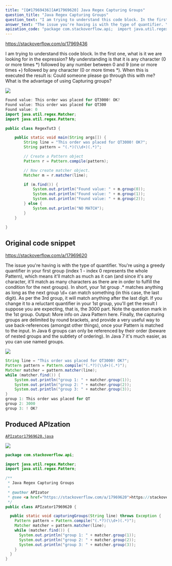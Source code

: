 ```yaml
---
title: "[Q#17969436][A#17969620] Java Regex Capturing Groups"
question_title: "Java Regex Capturing Groups"
question_text: "I am trying to understand this code block. In the first one, what is it we are looking for in the expression? My understanding is that it is any character (0 or more times *) followed by any number between 0 and 9 (one or more times +) followed by any character (0 or more times *). When this is executed the result is: Could someone please go through this with me? What is the advantage of using Capturing groups?"
answer_text: "The issue you're having is with the type of quantifier. You're using a greedy quantifier in your first group (index 1 - index 0 represents the whole Pattern), which means it'll match as much as it can (and since it's any character, it'll match as many characters as there are in order to fulfill the condition for the next groups). In short, your 1st group .* matches anything as long as the next group \\\\d+ can match something (in this case, the last digit). As per the 3rd group, it will match anything after the last digit. If you change it to a reluctant quantifier in your 1st group, you'll get the result I suppose you are expecting, that is, the 3000 part. Note the question mark in the 1st group. Output: More info on Java Pattern here. Finally, the capturing groups are delimited by round brackets, and provide a very useful way to use back-references (amongst other things), once your Pattern is matched to the input. In Java 6 groups can only be referenced by their order (beware of nested groups and the subtlety of ordering). In Java 7 it's much easier, as you can use named groups."
apization_code: "package com.stackoverflow.api;  import java.util.regex.Matcher; import java.util.regex.Pattern;  /**  * Java Regex Capturing Groups  *  * @author APIzator  * @see <a href=\"https://stackoverflow.com/a/17969620\">https://stackoverflow.com/a/17969620</a>  */ public class APIzator17969620 {    public static void capturingGroups(String line) throws Exception {     Pattern pattern = Pattern.compile(\"(.*?)(\\\\d+)(.*)\");     Matcher matcher = pattern.matcher(line);     while (matcher.find()) {       System.out.println(\"group 1: \" + matcher.group(1));       System.out.println(\"group 2: \" + matcher.group(2));       System.out.println(\"group 3: \" + matcher.group(3));     }   } }"
---
```


https://stackoverflow.com/q/17969436

I am trying to understand this code block. In the first one, what is it we are looking for in the expression?
My understanding is that it is any character (0 or more times *) followed by any number between 0 and 9 (one or more times +) followed by any character (0 or more times *).
When this is executed the result is:
Could someone please go through this with me?
What is the advantage of using Capturing groups?


<div class="code-logo"><img src="/stackoverflow.png" /></div>

```java
Found value: This order was placed for QT3000! OK?
Found value: This order was placed for QT300
Found value: 0
import java.util.regex.Matcher;
import java.util.regex.Pattern;

public class RegexTut3 {

    public static void main(String args[]) {
        String line = "This order was placed for QT3000! OK?"; 
        String pattern = "(.*)(\\d+)(.*)";

        // Create a Pattern object
        Pattern r = Pattern.compile(pattern);

        // Now create matcher object.
        Matcher m = r.matcher(line);

        if (m.find()) {
            System.out.println("Found value: " + m.group(0));
            System.out.println("Found value: " + m.group(1));
            System.out.println("Found value: " + m.group(2));
        } else {
            System.out.println("NO MATCH");
        }
    }

}
```


## Original code snippet

https://stackoverflow.com/a/17969620

The issue you&#x27;re having is with the type of quantifier. You&#x27;re using a greedy quantifier in your first group (index 1 - index 0 represents the whole Pattern), which means it&#x27;ll match as much as it can (and since it&#x27;s any character, it&#x27;ll match as many characters as there are in order to fulfill the condition for the next groups).
In short, your 1st group .* matches anything as long as the next group \\d+ can match something (in this case, the last digit).
As per the 3rd group, it will match anything after the last digit.
If you change it to a reluctant quantifier in your 1st group, you&#x27;ll get the result I suppose you are expecting, that is, the 3000 part.
Note the question mark in the 1st group.
Output:
More info on Java Pattern here.
Finally, the capturing groups are delimited by round brackets, and provide a very useful way to use back-references (amongst other things), once your Pattern is matched to the input.
In Java 6 groups can only be referenced by their order (beware of nested groups and the subtlety of ordering).
In Java 7 it&#x27;s much easier, as you can use named groups.

<div class="code-logo"><img src="/stackoverflow.png" /></div>

```java
String line = "This order was placed for QT3000! OK?";
Pattern pattern = Pattern.compile("(.*?)(\\d+)(.*)");
Matcher matcher = pattern.matcher(line);
while (matcher.find()) {
    System.out.println("group 1: " + matcher.group(1));
    System.out.println("group 2: " + matcher.group(2));
    System.out.println("group 3: " + matcher.group(3));
}
group 1: This order was placed for QT
group 2: 3000
group 3: ! OK?
```

## Produced APIzation

[`APIzator17969620.java`](https://github.com/pasqualesalza/apization-temp-data/raw/master/search/APIzator17969620.java)

<div class="code-logo"><img src="/apizator.png" /></div>

```java
package com.stackoverflow.api;

import java.util.regex.Matcher;
import java.util.regex.Pattern;

/**
 * Java Regex Capturing Groups
 *
 * @author APIzator
 * @see <a href="https://stackoverflow.com/a/17969620">https://stackoverflow.com/a/17969620</a>
 */
public class APIzator17969620 {

  public static void capturingGroups(String line) throws Exception {
    Pattern pattern = Pattern.compile("(.*?)(\\d+)(.*)");
    Matcher matcher = pattern.matcher(line);
    while (matcher.find()) {
      System.out.println("group 1: " + matcher.group(1));
      System.out.println("group 2: " + matcher.group(2));
      System.out.println("group 3: " + matcher.group(3));
    }
  }
}

```